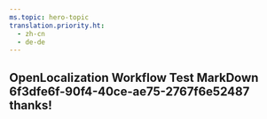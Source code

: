 ```yaml
---
ms.topic: hero-topic
translation.priority.ht: 
  - zh-cn
  - de-de
---
```

## OpenLocalization Workflow Test MarkDown 6f3dfe6f-90f4-40ce-ae75-2767f6e52487 thanks!

